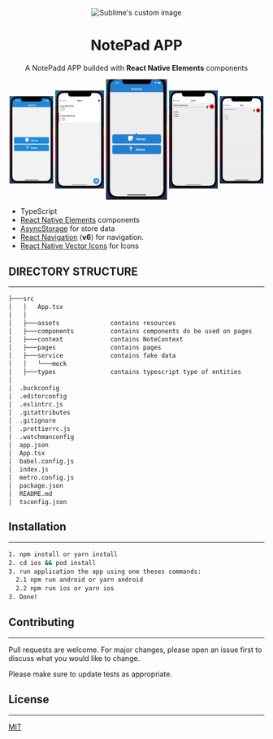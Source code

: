 <p align="center">
  <img width=150 src="https://reactnative.dev/img/header_logo.svg" alt="Sublime's custom image"/>
</p>

<h1 align="center" style="font-weight: bold">NotePad APP</h1>

<p align="center">
A NotePadd APP builded with <b>React Native Elements</b> components
</p>

<p valign="top" align="center">
  <img valign="middle" src="docs/assets/screenshot/HomeScreen.png" width="17%" alt="Home Screen" />
  <img valign="middle" src="docs/assets/screenshot/NoteListScreen.png" width="19%" alt="Note List Screen" />
  <img valign="middle" src="docs/assets/gif/app.gif" width="24%" alt="App Review" />
  <img valign="middle" src="docs/assets/screenshot/NoteScreen.gif" width="19%" alt="Note Screen" />
  <img valign="middle" src="docs/assets/screenshot/ColorPicker.gif" width="17%" alt="Color Picker" />
</p>

- TypeScript
- [React Native Elements](https://github.com/react-native-elements/react-native-elements) components
- [AsyncStorage](https://github.com/react-native-community/async-storage) for store data
- [React Navigation](https://reactnavigation.org/) (**v6**) for navigation.
- [React Native Vector Icons](https://github.com/oblador/react-native-vector-icons) for Icons


## DIRECTORY STRUCTURE
---

```
├───src
│   │   App.tsx
│   │   
│   ├───assets              contains resources
│   ├───components          contains components do be used on pages
│   ├───context             contains NoteContext
│   ├───pages               contains pages
│   ├───service             contains fake data
│   │   └───mock
│   ├───types               contains typescript type of entities
│
│  .buckconfig
│  .editorconfig
│  .eslintrc.js
│  .gitattributes
│  .gitignore
│  .prettierrc.js
│  .watchmanconfig
│  app.json
│  App.tsx
│  babel.config.js
│  index.js
│  metro.config.js
│  package.json
│  README.md
│  tsconfig.json
```

## Installation
---


```cmd
1. npm install or yarn install
2. cd ios && pod install
3. run application the app using one theses commands:
  2.1 npm run android or yarn android
  2.2 npm run ios or yarn ios
3. Done!
```

## Contributing
---

Pull requests are welcome. For major changes, please open an issue first to discuss what you would like to change.

Please make sure to update tests as appropriate.

## License
---

[MIT](https://choosealicense.com/licenses/mit/)
